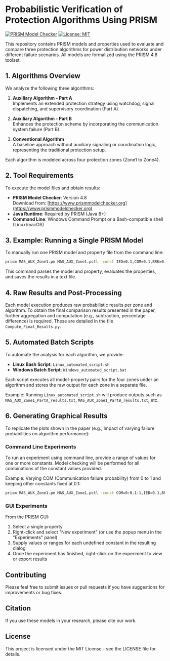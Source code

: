 # Probabilistic Verification of Protection Algorithms Using PRISM

[![PRISM Model Checker](https://img.shields.io/badge/PRISM-4.8-blue)](https://www.prismmodelchecker.org)
[![License: MIT](https://img.shields.io/badge/License-MIT-yellow.svg)](https://opensource.org/licenses/MIT)

This repository contains PRISM models and properties used to evaluate and compare three protection algorithms for power distribution networks under different failure scenarios. All models are formalized using the PRISM 4.8 toolset.

## 1. Algorithms Overview

We analyze the following three algorithms:

1. **Auxiliary Algorithm - Part A**  
   Implements an extended protection strategy using watchdog, signal dispatching, and supervisory coordination (Part A).

2. **Auxiliary Algorithm - Part B**  
   Enhances the protection scheme by incorporating the communication system failure (Part B).

3. **Conventional Algorithm**  
   A baseline approach without auxiliary signaling or coordination logic, representing the traditional protection setup.

Each algorithm is modeled across four protection zones (Zone1 to Zone4).

## 2. Tool Requirements

To execute the model files and obtain results:

- **PRISM Model Checker**: Version 4.8  
  Download from: [https://www.prismmodelchecker.org](https://www.prismmodelchecker.org)
- **Java Runtime**: Required by PRISM (Java 8+)
- **Command Line**: Windows Command Prompt or a Bash-compatible shell (Linux/macOS)

## 3. Example: Running a Single PRISM Model

To manually run one PRISM model and property file from the command line:

```bash
prism MAS_AUX_Zone1.pm MAS_AUX_Zone1.pctl -const IED=0.1,COM=0.1,BRK=0.1 -javamaxmem 8g -ex > MAS_AUX_Zone1_results.txt
```

This command parses the model and property, evaluates the properties, and saves the results in a text file.

## 4. Raw Results and Post-Processing

Each model execution produces raw probabilistic results per zone and algorithm. To obtain the final comparison results presented in the paper, further aggregation and computation (e.g., subtraction, percentage difference) is required. These are detailed in the file `Compute_Final_Results.py`.

## 5. Automated Batch Scripts

To automate the analysis for each algorithm, we provide:

- **Linux Bash Script**: `Linux_automated_script.sh`
- **Windows Batch Script**: `Windows_automated_script.bat`

Each script executes all model-property pairs for the four zones under an algorithm and stores the raw output for each zone in a separate file.

Example: Running `Linux_automated_script.sh` will produce outputs such as `MAS_AUX_Zone1_PartA_results.txt`, `MAS_AUX_Zone1_PartB_results.txt`, etc.

## 6. Generating Graphical Results

To replicate the plots shown in the paper (e.g., Impact of varying failure probabilities on algorithm performance):

### Command Line Experiments

To run an experiment using command line, provide a range of values for one or more constants. Model checking will be performed for all combinations of the constant values provided.

Example: Varying COM (Communication failure probability) from 0 to 1 and keeping other constants fixed at 0.1:

```bash
prism MAS_AUX_Zone1.pm MAS_AUX_Zone1.pctl -const COM=0:0.1:1,IED=0.1,BRK=0.1 -javamaxmem 8g -ex > MAS_AUX_Zone1_PartA_COM_results.txt
```

### GUI Experiments

From the PRISM GUI:
1. Select a single property
2. Right-click and select "New experiment" (or use the popup menu in the "Experiments" panel)
3. Supply values or ranges for each undefined constant in the resulting dialog
4. Once the experiment has finished, right-click on the experiment to view or export results

## Contributing

Please feel free to submit issues or pull requests if you have suggestions for improvements or bug fixes.

## Citation

If you use these models in your research, please cite our work.

## License

This project is licensed under the MIT License - see the LICENSE file for details.
